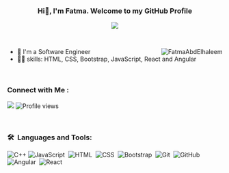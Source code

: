 
<h3 align="center">
   Hi👋, I'm Fatma. Welcome to my GitHub Profile
</h3>

<!-- Typing SVG by DenverCoder1 - https://github.com/DenverCoder1/readme-typing-svg -->
<p align="center">
  <a href="https://github.com/DenverCoder1/readme-typing-svg"><img src="https://readme-typing-svg.herokuapp.com/?lines=%20Front-end%20developer;"></a>
</p>
<br>

 <p><img align="right" src="https://github-readme-stats.vercel.app/api/top-langs?username=FatmaAbdElhaleem&show_icons=true&locale=en&layout=compact" alt="FatmaAbdElhaleem" /></p>
 
- 🏢 I'm a Software Engineer
- 👨‍💻 skills:  HTML, CSS, Bootstrap, JavaScript, React and Angular

<br>

### Connect with Me :

<a href="https://www.linkedin.com/in/fatmaabdelhaleem" target="_blank"><img src="https://img.shields.io/badge/-Fatma%20Abdelhaleem-0077B5?style=for-the-badge&logo=Linkedin&logoColor=white"/></a>
![Profile views](https://komarev.com/ghpvc/?username=FatmaAbdElhaleem&color=blue&style=flat)


<br>

### 🛠 &nbsp;Languages and Tools: 

![C++](https://img.shields.io/badge/C++-1E1E1E?style=flat&logo=cplusplus&logoColor=00599C)
![JavaScript](https://img.shields.io/badge/-JavaScript-05122A?style=flat&logo=javascript)&nbsp;
![HTML](https://img.shields.io/badge/-HTML-05122A?style=flat&logo=HTML5)&nbsp;
![CSS](https://img.shields.io/badge/-CSS-05122A?style=flat&logo=CSS3&logoColor=1572B6)&nbsp;
![Bootstrap](https://img.shields.io/badge/-Bootstrap-05122A?style=flat&logo=Bootstrap)&nbsp;
![Git](https://img.shields.io/badge/-Git-05122A?style=flat&logo=git)&nbsp;
![GitHub](https://img.shields.io/badge/-Github-05122A?style=flat&logo=Github)&nbsp;
![Angular](https://img.shields.io/badge/-Angular-05122A?style=flat&logo=Angular)&nbsp;
![React](https://img.shields.io/badge/-React-05122A?style=flat&logo=React)&nbsp;


